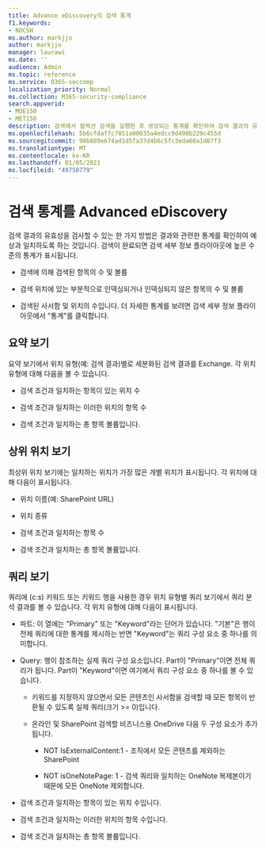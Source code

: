 ```yaml
---
title: Advance eDiscovery의 검색 통계
f1.keywords:
- NOCSH
ms.author: markjjo
author: markjjo
manager: laurawi
ms.date: ''
audience: Admin
ms.topic: reference
ms.service: O365-seccomp
localization_priority: Normal
ms.collection: M365-security-compliance
search.appverid:
- MOE150
- MET150
description: 검색에서 컬렉션 검색을 실행한 후 생성되는 통계를 확인하여 검색 결과의 유효성을 Advanced eDiscovery.
ms.openlocfilehash: 5b6cfdaffc7851a00035a4edcc9d490b229c455d
ms.sourcegitcommit: 98b889e674ad1d5fa37d4b6c5fc3eda60a1d67f3
ms.translationtype: MT
ms.contentlocale: ko-KR
ms.lasthandoff: 01/05/2021
ms.locfileid: "49750779"
---
```

# <a name="search-statistics-in-advanced-ediscovery"></a>검색 통계를 Advanced eDiscovery

검색 결과의 유효성을 검사할 수 있는 한 가지 방법은 결과와 관련한 통계를 확인하여 예상과 일치하도록 하는 것입니다. 검색이 완료되면 검색 세부 정보 플라이아웃에 높은 수준의 통계가 표시됩니다.

- 검색에 의해 검색된 항목의 수 및 볼륨

- 검색 위치에 있는 부분적으로 인덱싱되거나 인덱싱되지 않은 항목의 수 및 볼륨

- 검색된 사서함 및 위치의 수입니다.
더 자세한 통계를 보려면 검색 세부 정보 플라이아웃에서 "통계"를 클릭합니다.

## <a name="summary-view"></a>요약 보기

요약 보기에서 위치 유형(예: 검색 결과)별로 세분화된 검색 결과를 Exchange. 각 위치 유형에 대해 다음을 볼 수 있습니다.

- 검색 조건과 일치하는 항목이 있는 위치 수

- 검색 조건과 일치하는 이러한 위치의 항목 수

- 검색 조건과 일치하는 총 항목 볼륨입니다.

## <a name="top-locations-view"></a>상위 위치 보기

최상위 위치 보기에는 일치하는 위치가 가장 많은 개별 위치가 표시됩니다. 각 위치에 대해 다음이 표시됩니다.

- 위치 이름(예: SharePoint URL)

- 위치 종류

- 검색 조건과 일치하는 항목 수

- 검색 조건과 일치하는 총 항목 볼륨입니다.

## <a name="queries-view"></a>쿼리 보기

쿼리에 (c:s) 키워드 또는 키워드 행을 사용한 경우 위치 유형별 쿼리 보기에서 쿼리 분석 결과를 볼 수 있습니다. 각 위치 유형에 대해 다음이 표시됩니다.

- 파트: 이 열에는 "Primary" 또는 "Keyword"라는 단어가 있습니다. "기본"은 행이 전체 쿼리에 대한 통계를 제시하는 반면 "Keyword"는 쿼리 구성 요소 중 하나를 의미합니다.

- Query: 행이 참조하는 실제 쿼리 구성 요소입니다. Part이 "Primary"이면 전체 쿼리가 됩니다. Part이 "Keyword"이면 여기에서 쿼리 구성 요소 중 하나를 볼 수 있습니다.
  
  - 키워드를 지정하지 않으면서 모든 콘텐츠인 사서함을 검색할 때 모든 항목이 반환될 수 있도록 실제 쿼리(크기 >= 0)입니다.
  
  - 온라인 및 SharePoint 검색할 비즈니스용 OneDrive 다음 두 구성 요소가 추가됩니다.
    
    - NOT IsExternalContent:1 - 조직에서 모든 콘텐츠를 제외하는 SharePoint
    
    - NOT isOneNotePage: 1 - 검색 쿼리와 일치하는 OneNote 복제본이기 때문에 모든 OneNote 제외합니다.

- 검색 조건과 일치하는 항목이 있는 위치 수입니다.

- 검색 조건과 일치하는 이러한 위치의 항목 수입니다.

- 검색 조건과 일치하는 총 항목 볼륨입니다.
